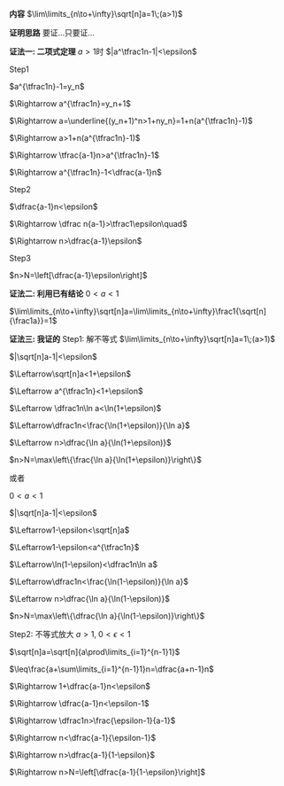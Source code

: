 **内容**
$\lim\limits_{n\to+\infty}\sqrt[n]a=1\;(a>1)$

**证明思路**
要证…只要证…

**证法一: 二项式定理**
$a>1$时
$|a^\tfrac1n-1|<\epsilon$

Step1

$a^{\tfrac1n}-1=y_n$

$\Rightarrow a^{\tfrac1n}=y_n+1$

$\Rightarrow a=\underline{(y_n+1)^n>1+ny_n}=1+n(a^{\tfrac1n}-1)$

$\Rightarrow a>1+n(a^{\tfrac1n}-1)$

$\Rightarrow \tfrac{a-1}n>a^{\tfrac1n}-1$

$\Rightarrow a^{\tfrac1n}-1<\dfrac{a-1}n$

Step2

$\dfrac{a-1}n<\epsilon$

$\Rightarrow \dfrac n{a-1}>\tfrac1\epsilon\quad$

$\Rightarrow n>\dfrac{a-1}\epsilon$

Step3

$n>N=\left[\dfrac{a-1}\epsilon\right]$

**证法二: 利用已有结论**
$0<a<1$

$\lim\limits_{n\to+\infty}\sqrt[n]a=\lim\limits_{n\to+\infty}\frac1{\sqrt[n]{\frac1a}}=1$

**证法三: 我证的**
Step1: 解不等式
$\lim\limits_{n\to+\infty}\sqrt[n]a=1\;(a>1)$

$|\sqrt[n]a-1|<\epsilon$

$\Leftarrow\sqrt[n]a<1+\epsilon$

$\Leftarrow a^{\tfrac1n}<1+\epsilon$

$\Leftarrow \dfrac1n\ln a<\ln(1+\epsilon)$

$\Leftarrow\dfrac1n<\frac{\ln(1+\epsilon)}{\ln a}$

$\Leftarrow n>\dfrac{\ln a}{\ln(1+\epsilon)}$

$n>N=\max\left\{\frac{\ln a}{\ln(1+\epsilon)}\right\}$

或者

$0<a<1$

$|\sqrt[n]a-1|<\epsilon$

$\Leftarrow1-\epsilon<\sqrt[n]a$

$\Leftarrow1-\epsilon<a^{\tfrac1n}$

$\Leftarrow\ln(1-\epsilon)<\dfrac1n\ln a$

$\Leftarrow\dfrac1n<\frac{\ln(1-\epsilon)}{\ln a}$

$\Leftarrow n>\dfrac{\ln a}{\ln(1-\epsilon)}$

$n>N=\max\left\{\dfrac{\ln a}{\ln(1-\epsilon)}\right\}$

Step2: 不等式放大
$a>1,\;0<\epsilon<1$

$\sqrt[n]a=\sqrt[n]{a\prod\limits_{i=1}^{n-1}1}$

$\leq\frac{a+\sum\limits_{i=1}^{n-1}1}n=\dfrac{a+n-1}n$

$\Rightarrow 1+\dfrac{a-1}n<\epsilon$

$\Rightarrow \dfrac{a-1}n<\epsilon-1$

$\Rightarrow \dfrac1n>\frac{\epsilon-1}{a-1}$

$\Rightarrow n<\dfrac{a-1}{\epsilon-1}$

$\Rightarrow n>\dfrac{a-1}{1-\epsilon}$

$\Rightarrow n>N=\left[\dfrac{a-1}{1-\epsilon}\right]$
